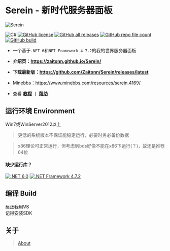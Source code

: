 # Serein - 新时代服务器面板
![Serein](https://socialify.git.ci/Zaitonn/Serein/image?description=1&descriptionEditable=%E6%96%B0%E6%97%B6%E4%BB%A3%E6%9C%8D%E5%8A%A1%E5%99%A8%E9%9D%A2%E6%9D%BF&font=KoHo&forks=1&issues=1&logo=https%3A%2F%2Fzaitonn.github.io%2FSerein%2FSerein.png&owner=1&pattern=Circuit%20Board&pulls=1&stargazers=1&theme=Light)


![C#](https://img.shields.io/badge/C%23-%23239120.svg?logo=c-sharp&logoColor=fff&style=for-the-badge)
[![GitHub license](https://img.shields.io/github/license/zaitonn/Serein?color=yellow&style=for-the-badge)](https://github.com/Zaitonn/Serein/blob/main/LICENSE)
[![GitHub all releases](https://img.shields.io/github/downloads/Zaitonn/Serein/total?style=for-the-badge)](https://github.com/Zaitonn/Serein/releases/latest)
[![GitHub repo file count](https://img.shields.io/github/languages/code-size/Zaitonn/Serein?style=for-the-badge)](https://github.com/Zaitonn/Serein)
[![GitHub bulid](https://img.shields.io/github/workflow/status/Zaitonn/Serein/Build/main?style=for-the-badge)](https://github.com/Zaitonn/Serein/actions/workflows/Build.yml)


- 一个基于`.NET 6`和`NET Framework 4.7.2`的我的世界服务器面板  
- **介绍页：https://zaitonn.github.io/Serein/**

- **下载最新版：https://github.com/Zaitonn/Serein/releases/latest**
- Minebbs：https://www.minebbs.com/resources/serein.4169/
- 查看 **[教程](docs/Tutorial.md)** 丨 __[帮助](docs/Help.md)__


  

## 运行环境 Environment
Win7或WinServer2012以上

> 更低的系统版本不保证能稳定运行，必要时务必备份数据
  
> x86理论可正常运行，但考虑到bds好像不能在x86下运行(？)，故还是推荐64位

#### 缺少运行库？
[![.NET 6.0](https://img.shields.io/badge/.NET-6.0-orange?style=for-the-badge)](https://dotnet.microsoft.com/download/dotnet/6.0/runtime/desktop/x64)
[![.NET Framework 4.7.2](https://img.shields.io/badge/.NET%20Framework-4.7.2-blue?style=for-the-badge)](https://dotnet.microsoft.com/zh-cn/download/dotnet-framework/net472)

## 编译 Build
~~反正我用VS~~  
记得安装SDK

## 关于
> [About](https://zaitonn.github.io/Serein/About.html)
